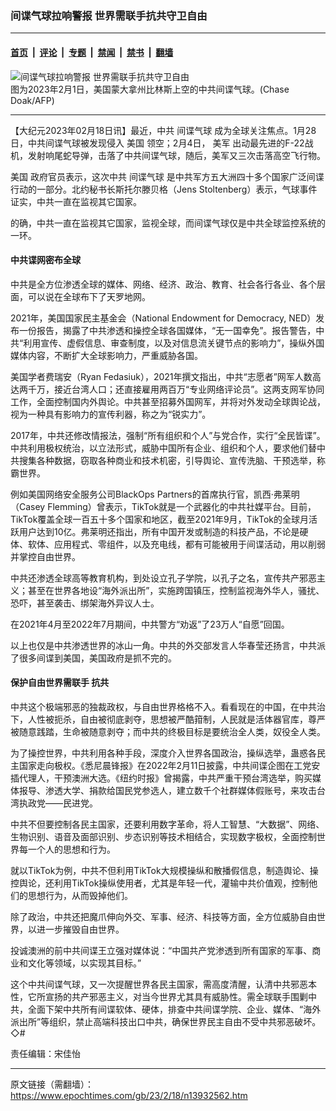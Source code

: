 ### 间谍气球拉响警报 世界需联手抗共守卫自由

---

#### [首页](../../../..?n13932562) &nbsp;|&nbsp; [评论](../../../../../epoch-comment?n13932562) &nbsp;|&nbsp; [专题](../../../../../epoch-special?n13932562) &nbsp;|&nbsp; [禁闻](../../../../../epoch-news?n13932562) &nbsp;|&nbsp; [禁书](../../../../../books?n13932562) &nbsp;|&nbsp; [翻墙](https://github.com/gfw-breaker/nogfw/blob/master/README.md?n13932562)


<div><img alt="间谍气球拉响警报 世界需联手抗共守卫自由" class="attachment-djy_600_400 size-djy_600_400 wp-post-image" src="https://i.epochtimes.com/assets/uploads/2023/02/id13932576-82b181f38576f02e5d220f6e46895c5a-600x400.jpeg"/>
<div class="caption">
 图为2023年2月1日，美国蒙大拿州比林斯上空的中共间谍气球。(Chase Doak/AFP)
</div></div><hr/><div class="post_content" id="artbody" itemprop="articleBody">
 <!-- article content begin -->
 <p>
  【大纪元2023年02月18日讯】最近，中共
  <ok href="https://www.epochtimes.com/gb/tag/%E9%97%B4%E8%B0%8D%E6%B0%94%E7%90%83.html">
   间谍气球
  </ok>
  成为全球关注焦点。1月28日，中共间谍气球被发现侵入
  <ok href="https://www.epochtimes.com/gb/tag/%E7%BE%8E%E5%9B%BD.html">
   美国
  </ok>
  领空；2月4日，
  <ok href="https://www.epochtimes.com/gb/tag/%E7%BE%8E%E5%86%9B.html">
   美军
  </ok>
  出动最先进的F-22战机，发射响尾蛇导弹，击落了中共间谍气球，随后，美军又三次击落高空飞行物。
 </p>
 <p>
  <ok href="https://www.epochtimes.com/gb/tag/%E7%BE%8E%E5%9B%BD.html">
   美国
  </ok>
  政府官员表示，这次中共
  <ok href="https://www.epochtimes.com/gb/tag/%E9%97%B4%E8%B0%8D%E6%B0%94%E7%90%83.html">
   间谍气球
  </ok>
  是中共军方五大洲四十多个国家广泛间谍行动的一部分。北约秘书长斯托尔滕贝格（Jens Stoltenberg）表示，气球事件证实，中共一直在监视其它国家。
 </p>
 <p>
  的确，中共一直在监视其它国家，监视全球，而间谍气球仅是中共全球监控系统的一环。
 </p>
 <h4>
  中共谍网密布全球
 </h4>
 <p>
  中共是全方位渗透全球的媒体、网络、经济、政治、教育、社会各行各业、各个层面，可以说在全球布下了天罗地网。
 </p>
 <p>
  2021年，美国国家民主基金会（National Endowment for Democracy, NED）发布一份报告，揭露了中共渗透和操控全球各国媒体，“无一国幸免”。报告警告，中共“利用宣传、虚假信息、审查制度，以及对信息流关键节点的影响力”，操纵外国媒体内容，不断扩大全球影响力，严重威胁各国。
 </p>
 <p>
  美国学者费瑞安（Ryan Fedasiuk），2021年撰文指出，中共“志愿者”网军人数高达两千万，接近台湾人口；还直接雇用两百万“专业网络评论员”。这两支网军协同工作，全面控制国内外舆论。中共甚至招募外国网军，并将对外发动全球舆论战，视为一种具有影响力的宣传利器，称之为“锐实力”。
 </p>
 <p>
  2017年，中共还修改情报法，强制“所有组织和个人”与党合作，实行“全民皆谍”。中共利用极权统治，以立法形式，威胁中国所有企业、组织和个人，要求他们替中共搜集各种数据，窃取各种商业和技术机密，引导舆论、宣传洗脑、干预选举，称霸世界。
 </p>
 <p>
  例如美国网络安全服务公司BlackOps Partners的首席执行官，凯西·弗莱明（Casey Flemming）曾表示，TikTok就是一个武器化的中共社媒平台。目前，TikTok覆盖全球一百五十多个国家和地区，截至2021年9月，TikTok的全球月活跃用户达到10亿。弗莱明还指出，所有中国开发或制造的科技产品，不论是硬体、软体、应用程式、零组件，以及充电线，都有可能被用于间谍活动，用以削弱并掌控自由世界。
 </p>
 <p>
  中共还渗透全球高等教育机构，到处设立孔子学院，以孔子之名，宣传共产邪恶主义；甚至在世界各地设“海外派出所”，实施跨国镇压，控制监视海外华人，骚扰、恐吓，甚至袭击、绑架海外异议人士。
 </p>
 <p>
  在2021年4月至2022年7月期间，中共警方“劝返”了23万人“自愿”回国。
 </p>
 <p>
  以上也仅是中共渗透世界的冰山一角。中共的外交部发言人华春莹还扬言，中共派了很多间谍到美国，美国政府是抓不完的。
 </p>
 <h4>
  保护自由世界需联手
  <ok href="https://www.epochtimes.com/gb/tag/%E6%8A%97%E5%85%B1.html">
   抗共
  </ok>
 </h4>
 <p>
  中共这个极端邪恶的独裁政权，与自由世界格格不入。看看现在的中国，在中共治下，人性被扼杀，自由被彻底剥夺，思想被严酷箝制，人民就是活体器官库，尊严被随意践踏，生命被随意剥夺；而中共的终极目标是要统治全人类，奴役全人类。
 </p>
 <p>
  为了操控世界，中共利用各种手段，深度介入世界各国政治，操纵选举，蛊惑各民主国家走向极权。《悉尼晨锋报》在2022年2月11日披露，中共间谍企图在工党安插代理人，干预澳洲大选。《纽约时报》曾揭露，中共严重干预台湾选举，购买媒体报导、渗透大学、捐款给国民党参选人，建立数千个社群媒体假账号，来攻击台湾执政党——民进党。
 </p>
 <p>
  中共不但要控制各民主国家，还要利用数字革命，将人工智慧、“大数据”、网络、生物识别、语音及面部识别、步态识别等技术相结合，实现数字极权，全面控制世界每一个人的思想和行为。
 </p>
 <p>
  就以TikTok为例，中共不但利用TikTok大规模操纵和散播假信息，制造舆论、操控舆论，还利用TikTok操纵使用者，尤其是年轻一代，灌输中共价值观，控制他们的思想行为，从而毁掉他们。
 </p>
 <p>
  除了政治，中共还把魔爪伸向外交、军事、经济、科技等方面，全方位威胁自由世界，以进一步摧毁自由世界。
 </p>
 <p>
  投诚澳洲的前中共间谍王立强对媒体说：“中国共产党渗透到所有国家的军事、商业和文化等领域，以实现其目标。”
 </p>
 <p>
  这个中共间谍气球，又一次提醒世界各民主国家，需高度清醒，认清中共邪恶本性，它所宣扬的共产邪恶主义，对当今世界尤其具有威胁性。需全球联手围剿中共，全面下架中共所有间谍软体、硬体，排查中共间谍学院、企业、媒体、“海外派出所”等组织，禁止高端科技出口中共，确保世界民主自由不受中共邪恶破坏。◇#
 </p>
 <p>
  责任编辑：宋佳怡
 </p>
 <!-- article content end -->
 <div id="below_article_ad">
 </div>
</div>


---

原文链接（需翻墙）：https://www.epochtimes.com/gb/23/2/18/n13932562.htm